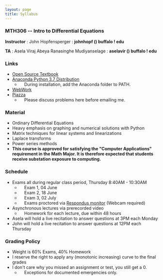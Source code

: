 ```yaml
---
layout: page
title: Syllabus
---
```


### MTH306 -- Intro to Differential Equations

**Instructor** : John Hopfensperger : **johnhopf () buffalo ! edu**

**TA** : Asela Viraj Abeya Ranasinghe Mudiyanselage : **aselavir () buffalo ! edu**

### Links

- [Open Source Textbook](http://www.buffalo.edu/content/cas/math/ug/ug-courses/syllabi/_jcr_content/par/download_457389674/file.res/diffyqs_UB.pdf)
- [Anaconda Python 3.7 Distribution](https://www.anaconda.com/products/individual)
	- &nbsp; &nbsp; During installation, add the Anaconda folder to PATH.
- [WebWork](http://ww2.math.buffalo.edu/webwork2/2020_5_MTH306_Hopfensperger/)
- [Piazza](https://buffalo.box.com/s/0x5u1t3tkxnf7jw8jig7k5avxx6rqh7r)
	-  &nbsp; &nbsp; Please discuss problems here before emailing me.


### Material

- Ordinary Differential Equations
- Heavy emphasis on graphing and numerical solutions with Python
- Matrix techniques for linear systems and linearizations
- Laplace transforms
- Power series methods
- **This course is approved for satisfying the "Computer Applications" requirement in the Math Major.
It is therefore expected that students receive substation exposure to computing.**

### Schedule
- Exams all during regular class period, Thursday 8:40AM - 10:30AM
	- &nbsp; &nbsp; Exam 1, 04 June
	- &nbsp; &nbsp; Exam 2, 18 June
	- &nbsp; &nbsp; Exam 3, 02 July
	- &nbsp; &nbsp; Exams proctored via [Respondus monitor](http://www.buffalo.edu/ubit/service-guides/teaching-technology/learning-resources-for-students/ublearns/respondus.html)
	(Webcam required)
- Asynchronous lectures via prerecorded video
	- &nbsp; &nbsp; Homework for each lecture, due within 48 hours
- Asela will hold a live recitation to answer questions at 3PM each Monday
- John will hold a live recitation to answer questions at 12PM each Thursday

### Grading Policy
- Weight is 60% Exams, 40% Homework
- I reserve the right to apply any (monotonic increasing) curve to the final grades
- I don't care why you missed an assignment or test, you still get a 0.
	- &nbsp; &nbsp; Exceptions for documented emergencies only.
